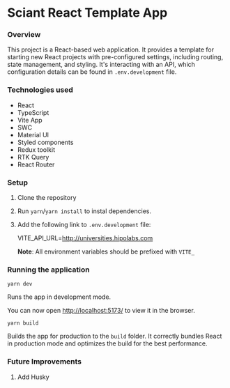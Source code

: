 
# Sciant React Template App

### Overview
This project is a React-based web application. It provides a template for starting new React projects with pre-configured settings,
including routing, state management, and styling.
It's interacting with an API, which configuration details can be found in `.env.development` file. 

### Technologies used
- React
- TypeScript
- Vite App
- SWC
- Material UI
- Styled components
- Redux toolkit
- RTK Query
- React Router

### Setup
1. Clone the repository
2. Run `yarn`/`yarn install` to instal dependencies.
3. Add the following link to `.env.development` file: 

   VITE_API_URL=http://universities.hipolabs.com

   **Note**: All environment variables should be prefixed with `VITE_`

### Running the application
 `yarn dev`

 Runs the app in development mode.

 You can now open <http://localhost:5173/> to view it in the browser.

 `yarn build`

Builds the app for production to the `build` folder.
It correctly bundles React in production mode and optimizes the build for the best performance.

### Future Improvements
1. Add Husky

